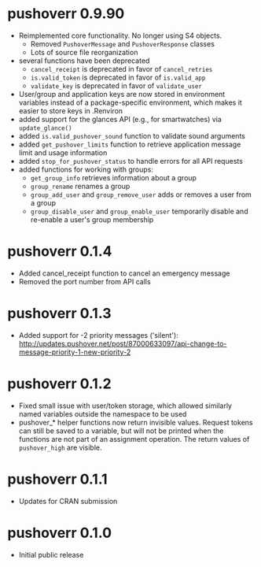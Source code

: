 # pushoverr 0.9.90

* Reimplemented core functionality. No longer using S4 objects.
    * Removed `PushoverMessage` and `PushoverResponse` classes
    * Lots of source file reorganization
* several functions have been deprecated
    * `cancel_receipt` is deprecated in favor of `cancel_retries`
    * `is.valid_token` is deprecated in favor of `is.valid_app`
    * `validate_key` is deprecated in favor of `validate_user`
* User/group and application keys are now stored in environment variables instead of a package-specific environment, which makes it easier to store keys in .Renviron
* added support for the glances API (e.g., for smartwatches) via `update_glance()`
* added `is.valid_pushover_sound` function to validate sound arguments
* added `get_pushover_limits` function to retrieve application message limit and usage information
* added `stop_for_pushover_status` to handle errors for all API requests
* added functions for working with groups:
    * `get_group_info` retrieves information about a group
    * `group_rename` renames a group
    * `group_add_user` and `group_remove_user` adds or removes a user from a group
    * `group_disable_user` and `group_enable_user` temporarily disable and re-enable a user's group membership

# pushoverr 0.1.4

* Added cancel_receipt function to cancel an emergency message
* Removed the port number from API calls

# pushoverr 0.1.3

* Added support for -2 priority messages ('silent'): http://updates.pushover.net/post/87000633097/api-change-to-message-priority-1-new-priority-2

# pushoverr 0.1.2

* Fixed small issue with user/token storage, which allowed similarly named variables outside the namespace to be used
* pushover_* helper functions now return invisible values. Request tokens can still be saved to a variable, but will not be printed when the functions are not part of an assignment operation. The return values of `pushover_high` are visible.

# pushoverr 0.1.1

* Updates for CRAN submission

# pushoverr 0.1.0

* Initial public release
